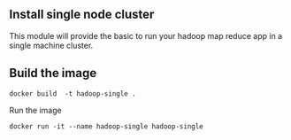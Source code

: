 Install single node cluster
---
This module will provide the basic to run your hadoop map reduce app
in a single machine cluster.

Build the image
---
```
docker build  -t hadoop-single .
```
Run the image
```
docker run -it --name hadoop-single hadoop-single
```
